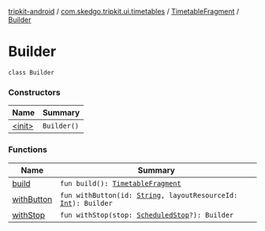 [tripkit-android](../../../index.md) / [com.skedgo.tripkit.ui.timetables](../../index.md) / [TimetableFragment](../index.md) / [Builder](./index.md)

# Builder

`class Builder`

### Constructors

| Name | Summary |
|---|---|
| [&lt;init&gt;](-init-.md) | `Builder()` |

### Functions

| Name | Summary |
|---|---|
| [build](build.md) | `fun build(): `[`TimetableFragment`](../index.md) |
| [withButton](with-button.md) | `fun withButton(id: `[`String`](https://kotlinlang.org/api/latest/jvm/stdlib/kotlin/-string/index.html)`, layoutResourceId: `[`Int`](https://kotlinlang.org/api/latest/jvm/stdlib/kotlin/-int/index.html)`): Builder` |
| [withStop](with-stop.md) | `fun withStop(stop: `[`ScheduledStop`](../../../com.skedgo.android.common.model/-scheduled-stop/index.md)`?): Builder` |
